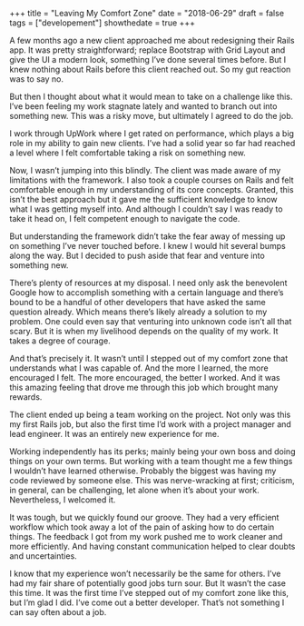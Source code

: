 +++
title = "Leaving My Comfort Zone"
date = "2018-06-29"
draft = false
tags = ["developement"]
showthedate = true
+++

A few months ago a new client approached me about redesigning their Rails app. It was pretty straightforward; replace Bootstrap with Grid Layout and give the UI a modern look, something I’ve done several times before. But I knew nothing about Rails before this client reached out. So my gut reaction was to say no.

But then I thought about what it would mean to take on a challenge like this. I’ve been feeling my work stagnate lately and wanted to branch out into something new. This was a risky move, but ultimately I agreed to do the job.

I work through UpWork where I get rated on performance, which plays a big role in my ability to gain new clients. I’ve had a solid year so far had reached a level where I felt comfortable taking a risk on something new. 

Now, I wasn’t jumping into this blindly. The client was made aware of my limitations with the framework. I also took a couple courses on Rails and felt comfortable enough in my understanding of its core concepts. Granted, this isn’t the best approach but it gave me the sufficient knowledge to know what I was getting myself into. And although I couldn’t say I was ready to take it head on, I felt competent enough to navigate the code.

But understanding the framework didn’t take the fear away of messing up on something I’ve never touched before. I knew I would hit several bumps along the way. But I decided to push aside that fear and venture into something new.

There’s plenty of resources at my disposal. I need only ask the benevolent Google how to accomplish something with a certain language and there’s bound to be a handful of other developers that have asked the same question already. Which means there’s likely already a solution to my problem. One could even say that venturing into unknown code isn’t all that scary. But it is when my livelihood depends on the quality of my work. It takes a degree of courage.

And that’s precisely it. It wasn’t until I stepped out of my comfort zone that understands what I was capable of. And the more I learned, the more encouraged I felt. The more encouraged, the better I worked. And it was this amazing feeling that drove me through this job which brought many rewards.

The client ended up being a team working on the project. Not only was this my first Rails job, but also the first time I’d work with a project manager and lead engineer. It was an entirely new experience for me.

Working independently has its perks; mainly being your own boss and doing things on your own terms. But working with a team thought me a few things I wouldn’t have learned otherwise. Probably the biggest was having my code reviewed by someone else. This was nerve-wracking at first; criticism, in general, can be challenging, let alone when it’s about your work. Nevertheless, I welcomed it.

It was tough, but we quickly found our groove. They had a very efficient workflow which took away a lot of the pain of asking how to do certain things. The feedback I got from my work pushed me to work cleaner and more efficiently. And having constant communication helped to clear doubts and uncertainties.

I know that my experience won’t necessarily be the same for others. I’ve had my fair share of potentially good jobs turn sour. But It wasn’t the case this time. It was the first time I’ve stepped out of my comfort zone like this, but I’m glad I did. I’ve come out a better developer. That’s not something I can say often about a job.